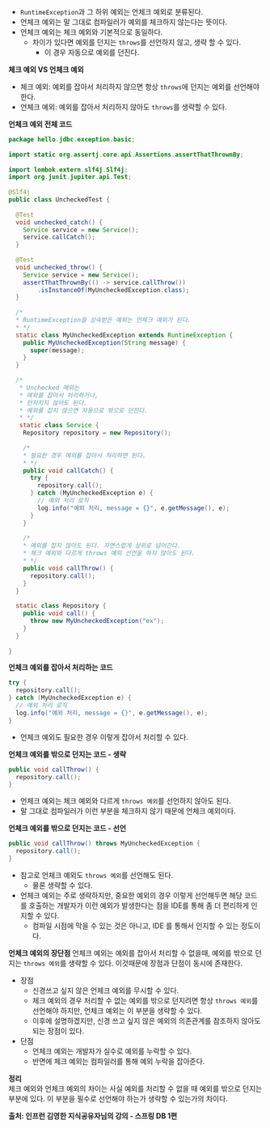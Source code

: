 - `RuntimeException`과 그 하위 예외는 언체크 예외로 분류된다.  
- 언체크 예외는 말 그대로 컴파일러가 예외를 체크하지 않는다는 뜻이다.  
- 언체크 예외는 체크 예외와 기본적으로 동일하다.
	- 차이가 있다면 예외를 던지는 `throws`를 선언하지 않고, 생략 할 수 있다.
		- 이 경우 자동으로 예외를 던진다.

**체크 예외 VS 언체크 예외**  
- 체크 예외: 예외를 잡아서 처리하지 않으면 항상 `throws`에 던지는 예외를 선언해야 한다.
- 언체크 예외: 예외를 잡아서 처리하지 않아도 `throws`를 생략할 수 있다.

**언체크 예외 전체 코드**
```java
package hello.jdbc.exception.basic;  
  
import static org.assertj.core.api.Assertions.assertThatThrownBy;  
  
import lombok.extern.slf4j.Slf4j;  
import org.junit.jupiter.api.Test;  
  
@Slf4j  
public class UncheckedTest {  
  
  @Test  
  void unchecked_catch() {  
    Service service = new Service();  
    service.callCatch();  
  }  
  
  @Test  
  void unchecked_throw() {  
    Service service = new Service();  
    assertThatThrownBy(() -> service.callThrow())  
        .isInstanceOf(MyUncheckedException.class);  
  }  
  
  /*  
  * RuntimeException을 상속받은 예외는 언체크 예외가 된다.  
  * */
  static class MyUncheckedException extends RuntimeException {  
    public MyUncheckedException(String message) {  
      super(message);  
    }  
  }  
  
  /*  
   * Unchecked 예외는   
   * 예외를 잡아서 처리하거나,   
   * 던지지지 않아도 된다.   
   * 예외를 잡지 않으면 자동으로 밖으로 던진다.   
   * */  
   static class Service {  
    Repository repository = new Repository();  
  
    /*  
    * 필요한 경우 예외를 잡아서 처리하면 된다.    
    * */    
    public void callCatch() {  
      try {  
        repository.call();  
      } catch (MyUncheckedException e) {  
        // 예외 처리 로직  
        log.info("예외 처리, message = {}", e.getMessage(), e);  
      }  
    }  
  
    /*  
    * 예외를 잡지 않아도 된다. 자연스럽게 상위로 넘어간다.    
    * 체크 예외와 다르게 throws 예외 선언을 하지 않아도 된다.    
    * */   
    public void callThrow() {  
      repository.call();  
    }  
  }  
  
  static class Repository {  
    public void call() {  
      throw new MyUncheckedException("ex");  
    }  
  }  
  
}
```

**언체크 예외를 잡아서 처리하는 코드** 
```java
try {  
  repository.call();  
} catch (MyUncheckedException e) {  
  // 예외 처리 로직  
  log.info("예외 처리, message = {}", e.getMessage(), e);  
}
```
- 언체크 예외도 필요한 경우 이렇게 잡아서 처리할 수 있다.

**언체크 예외를 밖으로 던지는 코드 - 생략**
```java
public void callThrow() {  
  repository.call();  
}
```
- 언체크 예외는 체크 예외와 다르게 `throws 예외`를 선언하지 않아도 된다.
- 말 그대로 컴파일러가 이런 부분을 체크하지 않기 때문에 언체크 예외이다.

**언체크 예외를 밖으로 던지는 코드 - 선언**
```java
public void callThrow() throws MyUncheckedException {  
  repository.call();  
}
```
- 참고로 언체크 예외도 `throws 예외`를 선언해도 된다.
	- 물론 생략할 수 있다.
- 언체크 예외는 주로 생략하지만, 중요한 예외의 경우 이렇게 선언해두면 해당 코드를 호출하는 개발자가 이런 예외가 발생한다는 점을 IDE를 통해 좀 더 편리하게 인지할 수 있다.
	- 컴파일 시점에 막을 수 있는 것은 아니고, IDE 를 통해서 인지할 수 있는 정도이다.

**언체크 예외의 장단점**
언체크 예외는 예외를 잡아서 처리할 수 없을때, 예외를 밖으로 던지는 `throws 예외`를 생략할 수 있다.
이것때문에 장점과 단점이 동시에 존재한다.

- 장점
	- 신경쓰고 싶지 않은 언체크 예외를 무시할 수 있다.
	- 체크 예외의 경우 처리할 수 없는 예외를 밖으로 던지려면 항상 `throws 예외`를 선언해야 하지만, 언체크 예외는 이 부분을 생략할 수 있다. 
	- 이후에 설명하겠지만, 신경 쓰고 싶지 않은 예외의 의존관계를 참조하지 않아도 되는 장점이 있다.  
- 단점
	- 언체크 예외는 개발자가 실수로 예외를 누락할 수 있다.
	- 반면에 체크 예외는 컴파일러를 통해 예외 누락을 잡아준다.

**정리**  
체크 예외와 언체크 예외의 차이는 사실 예외를 처리할 수 없을 때 예외를 밖으로 던지는 부분에 있다. 
이 부분을 필수로 선언해야 하는가 생략할 수 있는가의 차이다.


__출처: 인프런 김영한 지식공유자님의 강의 - 스프링 DB 1편__